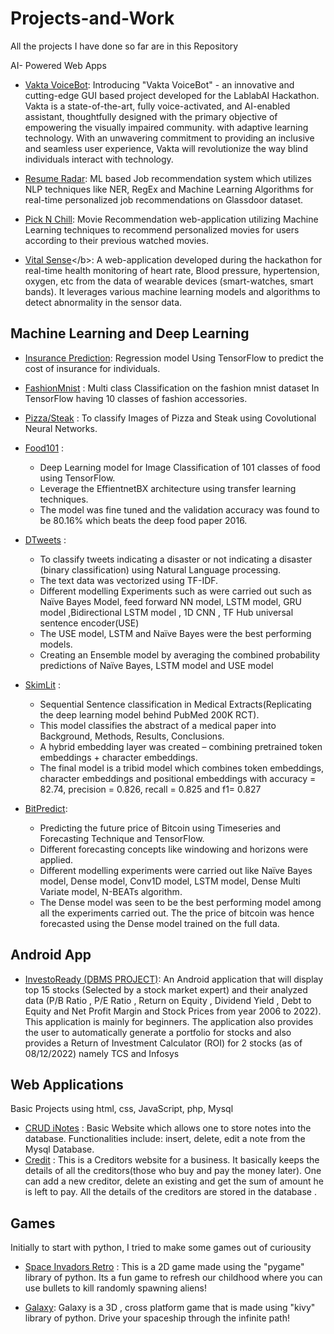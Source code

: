 # Projects-and-Work
All the projects I have done so far are in this Repository

AI- Powered Web Apps
- [Vakta VoiceBot](https://github.com/prathamshankwalker/Vakta_VoiceBot)</b>: Introducing "Vakta VoiceBot" - an innovative and cutting-edge GUI based project developed for the LablabAI Hackathon. Vakta is a state-of-the-art, fully voice-activated, and AI-enabled assistant, thoughtfully designed with the primary objective of empowering the visually impaired community. with adaptive learning technology. With an unwavering commitment to providing an inclusive and seamless user experience, Vakta will revolutionize the way blind individuals interact with technology.
  
- [Resume Radar](https://github.com/prathamshankwalker/Resume_Radar)</b>: ML based Job recommendation system which utilizes NLP techniques like NER, RegEx and Machine Learning Algorithms for real-time personalized job recommendations on Glassdoor dataset.
  
- [Pick N Chill](https://github.com/prathamshankwalker/movie-recommendation-system)</b>: Movie Recommendation web-application utilizing Machine Learning techniques to recommend personalized movies for users according to their previous watched movies.
  
- [Vital Sense]([https://github.com/prathamshankwalker/movie-recommendation-system](https://github.com/prathamshankwalker/VitalSense))</b>: A web-application developed during the hackathon for real-time health monitoring of heart rate, Blood pressure, hypertension, oxygen, etc from the data of wearable devices (smart-watches, smart bands). It leverages various machine learning models and algorithms to detect abnormality in the sensor data.


## Machine Learning and Deep Learning 
- [Insurance Prediction](https://github.com/prathamshankwalker/Projects-and-Work/blob/main/Machine%20Learning/regression_Insurance_prediction.ipynb)</b>: Regression model Using TensorFlow to predict the cost of insurance for individuals. 
- [FashionMnist](https://github.com/prathamshankwalker/Projects-and-Work/blob/main/Machine%20Learning/classification_fashion_mnist.ipynb) : Multi class Classification on the fashion mnist dataset In TensorFlow having 10 classes of fashion accessories.
  
- [Pizza/Steak](https://github.com/prathamshankwalker/Projects-and-Work/blob/main/Machine%20Learning/CNN_Pizza_Steak.ipynb) : To classify Images of Pizza and Steak using Covolutional Neural Networks.
  
- [Food101](https://github.com/prathamshankwalker/Projects-and-Work/blob/main/Machine%20Learning/CNN_Transfer_learning_food101_project.ipynb) : 
	- Deep Learning model for Image Classification of 101 classes of food using TensorFlow.
	- Leverage the EffientnetBX architecture using transfer learning techniques.
	- The model was fine tuned and the validation accuracy was found to be 80.16% which beats the deep food paper 2016.

- [DTweets](https://github.com/prathamshankwalker/Projects-and-Work/blob/main/Machine%20Learning/DTweets_NLP.ipynb) : 
	- To classify tweets indicating a disaster or not indicating a disaster (binary classification) using Natural Language processing.
	- The text data was vectorized using TF-IDF.
	-  Different modelling Experiments such as were carried out such as Naïve Bayes Model, feed forward NN model, LSTM model, GRU model ,Bidirectional LSTM model , 1D CNN , TF Hub universal 	sentence encoder(USE)
	- The USE model, LSTM and Naïve Bayes were the best performing models.
	- Creating an Ensemble model by averaging the combined probability predictions of Naïve Bayes, LSTM model and USE model
   
-  [SkimLit](https://github.com/prathamshankwalker/Projects-and-Work/blob/main/Machine%20Learning/SkimLit_NLP.ipynb) :
	- Sequential Sentence classification in Medical Extracts(Replicating the deep learning model behind PubMed 200K RCT).
	- This model classifies the abstract of a medical paper into Background, Methods, Results, Conclusions.
	-  A hybrid embedding layer was created – combining pretrained token embeddings + character embeddings.
	- The final model is a tribid model which combines token embeddings, character embeddings and positional embeddings with accuracy = 82.74, precision = 0.826, recall = 0.825 and f1= 0.827
	
- [BitPredict](https://github.com/prathamshankwalker/Projects-and-Work/blob/main/Machine%20Learning/BitPredict_Timeseries_and_Forecasting.ipynb): 
	- Predicting the future price of Bitcoin using Timeseries and Forecasting Technique and TensorFlow.
	-  Different  forecasting concepts like windowing and horizons were applied.
	-  Different modelling experiments were carried out like Naïve Bayes model, Dense model, Conv1D model, LSTM model, Dense Multi Variate model, N-BEATs algorithm.
	- The Dense model was seen to be the best performing model among all the experiments carried out. The the price of bitcoin was hence forecasted using the Dense model trained on the full data.

## Android App
-  [InvestoReady (DBMS PROJECT)](https://github.com/prathamshankwalker/InvestoReady)</b>: An Android application that will display top 15 stocks (Selected by a stock market expert) and their analyzed data (P/B Ratio , P/E Ratio , Return on Equity , Dividend Yield , Debt to Equity and Net Profit Margin and Stock Prices from year 2006 to 2022). This application is mainly for beginners. The application also provides the user to automatically generate a portfolio for stocks and also provides a Return of Investment Calculator (ROI) for 2 stocks (as of 08/12/2022) namely TCS and Infosys

  
## Web Applications

Basic Projects using html, css, JavaScript, php, Mysql

- [CRUD iNotes](https://github.com/prathamshankwalker/Projects-and-Work/tree/main/Web%20Dev/CRUD) : Basic Website which allows one to store notes into the database. Functionalities include: insert, delete, edit a note from the Mysql Database.
- [Credit](https://github.com/prathamshankwalker/Projects-and-Work/tree/main/Web%20Dev/credit) : This is a Creditors website for a business. It basically keeps the details of all the creditors(those who buy and pay the money later).
 One can add a new creditor, delete an existing and get the sum of amount he is left to pay. All the details of the creditors are stored in the database .<br>
 
 ## Games
  Initially to start with python, I tried to make some games out of curiousity

- [Space Invadors Retro](https://github.com/prathamshankwalker/Projects-and-Work/tree/main/Games/Space%20Invadors) : This is a 2D game made using the "pygame" library of python. Its a fun game to refresh our childhood where you can use bullets to kill randomly spawning aliens! 

- [Galaxy](https://github.com/prathamshankwalker/Projects-and-Work/tree/main/Games/Galaxy/): Galaxy is a 3D , cross platform game that is made using "kivy" library of python. Drive your spaceship through the infinite path!
 
 
 
 
